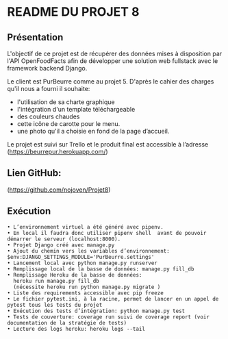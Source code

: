 # README DU PROJET 8

## Présentation

L'objectif de ce projet est de récupérer des données mises à disposition par l'API OpenFoodFacts afin de développer une solution web fullstack avec le framework backend Django.

Le client est PurBeurre comme au projet 5.
D'après le cahier des charges qu'il nous a fourni il souhaite:
- l'utilisation de sa charte graphique
- l'intégration d'un template téléchargeable
- des couleurs chaudes 
- cette icône de carotte pour le menu. 
- une photo qu'il a choisie en fond de la page d’accueil.

Le projet est suivi sur Trello et le produit final est accessible à l’adresse 
(https://beurrepur.herokuapp.com/) 

## Lien GitHub: 
(https://github.com/nojoven/Projet8) 

## Exécution

    • L’environnement virtuel a été généré avec pipenv. 
    • En local il faudra donc utiliser pipenv shell  avant de pouvoir démarrer le serveur (localhost:8000).
    • Projet Django créé avec manage.py 
    • Ajout du chemin vers les variables d’environnement: $env:DJANGO_SETTINGS_MODULE='PurBeurre.settings'
    • Lancement local avec python manage.py runserver
    • Remplissage local de la basse de données: manage.py fill_db
    • Remplissage Heroku de la basse de données: 
      heroku run manage.py fill_db
      (nécessite heroku run python manage.py migrate )
    • Liste des requirements accessible avec pip freeze
    • Le fichier pytest.ini, à la racine, permet de lancer en un appel de pytest tous les tests du projet
    • Exécution des tests d’intégration: python manage.py test
    • Tests de couverture: coverage run suivi de coverage report (voir documentation de la stratégie de tests)
    • Lecture des logs heroku: heroku logs --tail


